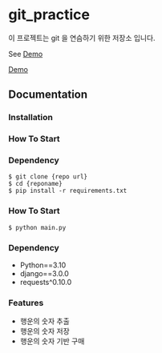 # git_practice


이 프로젝트는 git 을 연슴하기 위한 저장소 입니다.

See [Demo](https://www.google.com/)

<a href='https://www.google.com/'>Demo</a>

## Documentation

### Installation

### How To Start

### Dependency

```shell
$ git clone {repo url}
$ cd {reponame}
$ pip install -r requirements.txt
```

### How To Start

```shell
$ python main.py
```

### Dependency

- Python==3.10
- django==3.0.0
- requests^0.10.0

### Features

- 행운의 숫자 추출
- 행운의 숫자 저장
- 행운의 숫자 기반 구매













